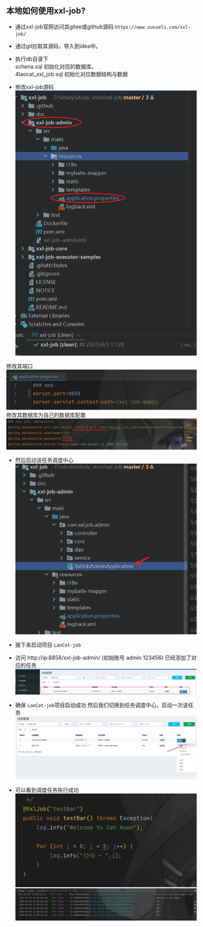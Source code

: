 ## 本地如何使用xxl-job?

* 通过xxl-job官网访问其gitee或github源码
  `https://www.xuxueli.com/xxl-job/`

* 通过git拉取其源码，导入到idea中。

* 执行db目录下 \
  schena.sql 初始化对应的数据库。 \
  4laocat_xxl_job.sql 初始化对应数据结构与数据

* 修改xxl-job源码
  ![img_7.png](img_7.png)

修改其端口
![img_8.png](img_8.png)
修改其数据库为自己的数据库配置
![img_9.png](img_9.png)

* 然后启动该任务调度中心
  ![img_10.png](img_10.png)

* 接下来启动项目 `LaoCat-job`

* 访问 http://ip:8858/xxl-job-admin/ (初始账号 admin 123456)
  已经添加了对应的任务
  ![img_11.png](img_11.png)

* 确保 `LaoCat-job`项目启动成功 然后我们切换到任务调度中心，启动一次该任务
  ![img_12.png](img_12.png)

* 可以看到调度任务执行成功
  ![img_13.png](img_13.png)
  ![img_14.png](img_14.png)